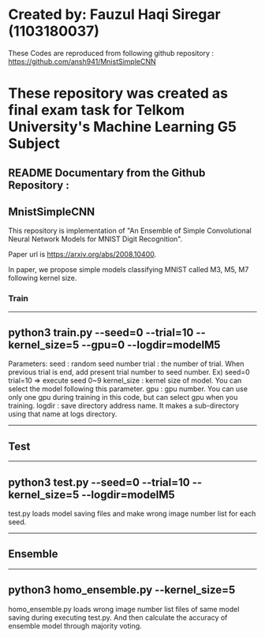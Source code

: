 Created by:
Fauzul Haqi Siregar (1103180037)
=============================================================

These Codes are reproduced from following github repository :
https://github.com/ansh941/MnistSimpleCNN

These repository was created as final exam task for 
Telkom University's Machine Learning G5 Subject
=============================================================

README Documentary from the Github Repository :
--------------
MnistSimpleCNN
--------------

This repository is implementation of "An Ensemble of Simple Convolutional Neural Network Models for MNIST Digit Recognition".

Paper url is https://arxiv.org/abs/2008.10400.

In paper, we propose simple models classifying MNIST called M3, M5, M7 following kernel size.

### Train

-----------------------------------------------------------------------------
python3 train.py --seed=0 --trial=10 --kernel_size=5 --gpu=0 --logdir=modelM5
-----------------------------------------------------------------------------

Parameters:
seed : random seed number
trial : the number of trial. When previous trial is end, add present trial number to seed number.
Ex) seed=0 trial=10 ⇒ execute seed 0~9
kernel_size : kernel size of model. You can select the model following this parameter.
gpu : gpu number. You can use only one gpu during training in this code, but can select gpu when you training.
logdir : save directory address name. It makes a sub-directory using that name at logs directory.

----
Test
----

---------------------------------------------------------------------
python3 test.py  --seed=0 --trial=10 --kernel_size=5 --logdir=modelM5
---------------------------------------------------------------------

test.py loads model saving files and make wrong image number list for each seed.

--------
Ensemble
--------

----------------------------------------
python3 homo_ensemble.py --kernel_size=5
----------------------------------------

homo_ensemble.py loads wrong image number list files of same model saving during executing test.py. And then calculate the accuracy of ensemble model through majority voting.

